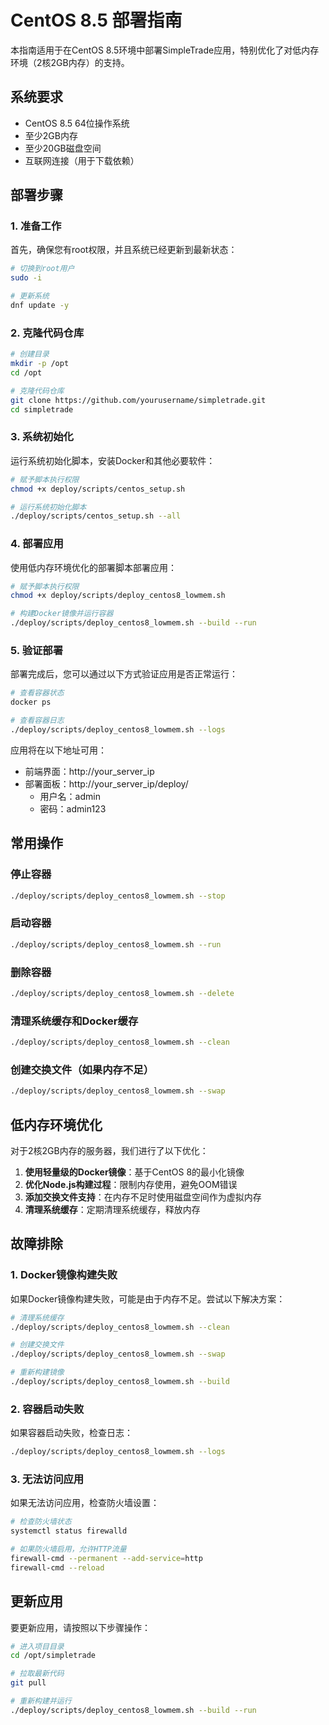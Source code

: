# CentOS 8.5 部署指南

本指南适用于在CentOS 8.5环境中部署SimpleTrade应用，特别优化了对低内存环境（2核2GB内存）的支持。

## 系统要求

- CentOS 8.5 64位操作系统
- 至少2GB内存
- 至少20GB磁盘空间
- 互联网连接（用于下载依赖）

## 部署步骤

### 1. 准备工作

首先，确保您有root权限，并且系统已经更新到最新状态：

```bash
# 切换到root用户
sudo -i

# 更新系统
dnf update -y
```

### 2. 克隆代码仓库

```bash
# 创建目录
mkdir -p /opt
cd /opt

# 克隆代码仓库
git clone https://github.com/yourusername/simpletrade.git
cd simpletrade
```

### 3. 系统初始化

运行系统初始化脚本，安装Docker和其他必要软件：

```bash
# 赋予脚本执行权限
chmod +x deploy/scripts/centos_setup.sh

# 运行系统初始化脚本
./deploy/scripts/centos_setup.sh --all
```

### 4. 部署应用

使用低内存环境优化的部署脚本部署应用：

```bash
# 赋予脚本执行权限
chmod +x deploy/scripts/deploy_centos8_lowmem.sh

# 构建Docker镜像并运行容器
./deploy/scripts/deploy_centos8_lowmem.sh --build --run
```

### 5. 验证部署

部署完成后，您可以通过以下方式验证应用是否正常运行：

```bash
# 查看容器状态
docker ps

# 查看容器日志
./deploy/scripts/deploy_centos8_lowmem.sh --logs
```

应用将在以下地址可用：
- 前端界面：http://your_server_ip
- 部署面板：http://your_server_ip/deploy/
  - 用户名：admin
  - 密码：admin123

## 常用操作

### 停止容器

```bash
./deploy/scripts/deploy_centos8_lowmem.sh --stop
```

### 启动容器

```bash
./deploy/scripts/deploy_centos8_lowmem.sh --run
```

### 删除容器

```bash
./deploy/scripts/deploy_centos8_lowmem.sh --delete
```

### 清理系统缓存和Docker缓存

```bash
./deploy/scripts/deploy_centos8_lowmem.sh --clean
```

### 创建交换文件（如果内存不足）

```bash
./deploy/scripts/deploy_centos8_lowmem.sh --swap
```

## 低内存环境优化

对于2核2GB内存的服务器，我们进行了以下优化：

1. **使用轻量级的Docker镜像**：基于CentOS 8的最小化镜像
2. **优化Node.js构建过程**：限制内存使用，避免OOM错误
3. **添加交换文件支持**：在内存不足时使用磁盘空间作为虚拟内存
4. **清理系统缓存**：定期清理系统缓存，释放内存

## 故障排除

### 1. Docker镜像构建失败

如果Docker镜像构建失败，可能是由于内存不足。尝试以下解决方案：

```bash
# 清理系统缓存
./deploy/scripts/deploy_centos8_lowmem.sh --clean

# 创建交换文件
./deploy/scripts/deploy_centos8_lowmem.sh --swap

# 重新构建镜像
./deploy/scripts/deploy_centos8_lowmem.sh --build
```

### 2. 容器启动失败

如果容器启动失败，检查日志：

```bash
./deploy/scripts/deploy_centos8_lowmem.sh --logs
```

### 3. 无法访问应用

如果无法访问应用，检查防火墙设置：

```bash
# 检查防火墙状态
systemctl status firewalld

# 如果防火墙启用，允许HTTP流量
firewall-cmd --permanent --add-service=http
firewall-cmd --reload
```

## 更新应用

要更新应用，请按照以下步骤操作：

```bash
# 进入项目目录
cd /opt/simpletrade

# 拉取最新代码
git pull

# 重新构建并运行
./deploy/scripts/deploy_centos8_lowmem.sh --build --run
```

